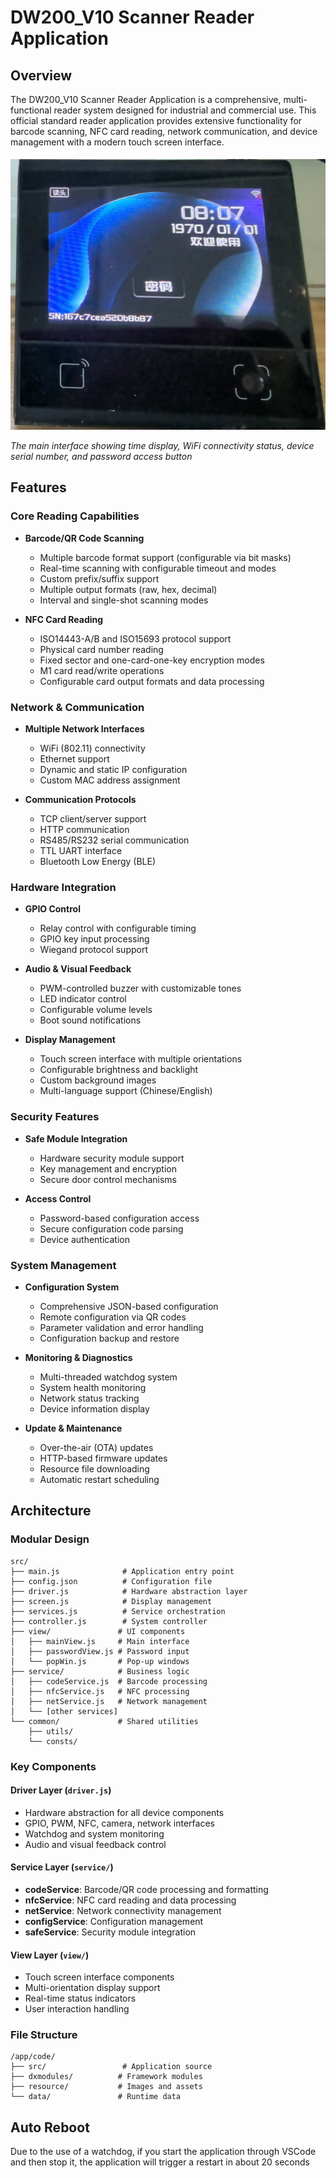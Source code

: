 # DW200_V10 Scanner Reader Application

## Overview

The DW200_V10 Scanner Reader Application is a comprehensive, multi-functional reader system designed for industrial and commercial use. This official standard reader application provides extensive functionality for barcode scanning, NFC card reading, network communication, and device management with a modern touch screen interface.

![DW200_V10 Device Interface](screenshot.png)

_The main interface showing time display, WiFi connectivity status, device serial number, and password access button_

## Features

### Core Reading Capabilities

- **Barcode/QR Code Scanning**

  - Multiple barcode format support (configurable via bit masks)
  - Real-time scanning with configurable timeout and modes
  - Custom prefix/suffix support
  - Multiple output formats (raw, hex, decimal)
  - Interval and single-shot scanning modes

- **NFC Card Reading**
  - ISO14443-A/B and ISO15693 protocol support
  - Physical card number reading
  - Fixed sector and one-card-one-key encryption modes
  - M1 card read/write operations
  - Configurable card output formats and data processing

### Network & Communication

- **Multiple Network Interfaces**

  - WiFi (802.11) connectivity
  - Ethernet support
  - Dynamic and static IP configuration
  - Custom MAC address assignment

- **Communication Protocols**
  - TCP client/server support
  - HTTP communication
  - RS485/RS232 serial communication
  - TTL UART interface
  - Bluetooth Low Energy (BLE)

### Hardware Integration

- **GPIO Control**

  - Relay control with configurable timing
  - GPIO key input processing
  - Wiegand protocol support

- **Audio & Visual Feedback**

  - PWM-controlled buzzer with customizable tones
  - LED indicator control
  - Configurable volume levels
  - Boot sound notifications

- **Display Management**
  - Touch screen interface with multiple orientations
  - Configurable brightness and backlight
  - Custom background images
  - Multi-language support (Chinese/English)

### Security Features

- **Safe Module Integration**

  - Hardware security module support
  - Key management and encryption
  - Secure door control mechanisms

- **Access Control**
  - Password-based configuration access
  - Secure configuration code parsing
  - Device authentication

### System Management

- **Configuration System**

  - Comprehensive JSON-based configuration
  - Remote configuration via QR codes
  - Parameter validation and error handling
  - Configuration backup and restore

- **Monitoring & Diagnostics**

  - Multi-threaded watchdog system
  - System health monitoring
  - Network status tracking
  - Device information display

- **Update & Maintenance**
  - Over-the-air (OTA) updates
  - HTTP-based firmware updates
  - Resource file downloading
  - Automatic restart scheduling

## Architecture

### Modular Design

```
src/
├── main.js              # Application entry point
├── config.json          # Configuration file
├── driver.js            # Hardware abstraction layer
├── screen.js            # Display management
├── services.js          # Service orchestration
├── controller.js        # System controller
├── view/               # UI components
│   ├── mainView.js     # Main interface
│   ├── passwordView.js # Password input
│   └── popWin.js       # Pop-up windows
├── service/            # Business logic
│   ├── codeService.js  # Barcode processing
│   ├── nfcService.js   # NFC processing
│   ├── netService.js   # Network management
│   └── [other services]
└── common/             # Shared utilities
    ├── utils/
    └── consts/
```

### Key Components

#### Driver Layer (`driver.js`)

- Hardware abstraction for all device components
- GPIO, PWM, NFC, camera, network interfaces
- Watchdog and system monitoring
- Audio and visual feedback control

#### Service Layer (`service/`)

- **codeService**: Barcode/QR code processing and formatting
- **nfcService**: NFC card reading and data processing
- **netService**: Network connectivity management
- **configService**: Configuration management
- **safeService**: Security module integration

#### View Layer (`view/`)

- Touch screen interface components
- Multi-orientation display support
- Real-time status indicators
- User interaction handling

### File Structure

```
/app/code/
├── src/                 # Application source
├── dxmodules/          # Framework modules
├── resource/           # Images and assets
└── data/               # Runtime data
```

## Auto Reboot

Due to the use of a watchdog, if you start the application through VSCode and then stop it, the application will trigger a restart in about 20 seconds
